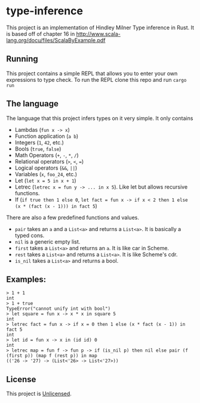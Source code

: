 # type-inference

This project is an implementation of Hindley Milner Type inference in Rust. It is based off of chapter 16 in http://www.scala-lang.org/docu/files/ScalaByExample.pdf

## Running
This project contains a simple REPL that allows you to enter your own expressions to type check. To run the REPL clone this repo and run `cargo run`

## The language
The language that this project infers types on it very simple. It only contains

* Lambdas (`fun x -> x`)
* Function application (`a b`)
* Integers (`1`, `42`, etc.)
* Bools (`true`, `false`)
* Math Operators (`+`, `-`, `*`, `/`)
* Relational operators (`>`, `<`, `=`)
* Logical operators (`&&`, `||`)
* Variables (`x`, `foo_24`, etc.)
* Let (`let x = 5 in x + 1`)
* Letrec (`letrec x = fun y -> ... in x 5`). Like let but allows recursive functions.
* If (`if true then 1 else 0`, `let fact = fun x -> if x < 2 then 1 else (x * (fact (x - 1))) in fact 5`)

There are also a few predefined functions and values.

* `pair` takes an `a` and a `List<a>` and returns a `List<a>`. It is basically a typed cons.
* `nil` is a generic empty list.
* `first` takes a `List<a>` and returns an `a`. It is like car in Scheme.
* `rest` takes a `List<a>` and returns a `List<a>`. It is like Scheme's cdr.
* `is_nil` takes a `List<a>` and returns a bool.

## Examples:
```
> 1 + 1
int
> 1 + true
TypeError("cannot unify int with bool")
> let square = fun x -> x * x in square 5
int
> letrec fact = fun x -> if x = 0 then 1 else (x * fact (x - 1)) in fact 5
int
> let id = fun x -> x in (id id) 0
int
> letrec map = fun f -> fun p -> if (is_nil p) then nil else pair (f (first p)) (map f (rest p)) in map
(('26 -> '27) -> (List<'26> -> List<'27>))
```


## License
This project is [Unlicensed](UNLICENSE).